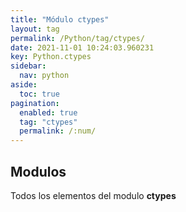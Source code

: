 ```yaml
---
title: "Módulo ctypes"
layout: tag
permalink: /Python/tag/ctypes/
date: 2021-11-01 10:24:03.960231
key: Python.ctypes
sidebar: 
  nav: python
aside: 
  toc: true
pagination: 
  enabled: true
  tag: "ctypes"
  permalink: /:num/
---
```


<h2>Modulos</h2>
Todos los elementos del modulo <strong>ctypes</strong>
